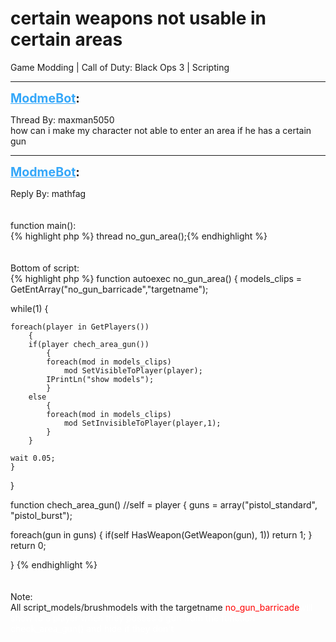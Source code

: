 # certain weapons not usable in certain areas
Game Modding | Call of Duty: Black Ops 3 | Scripting

---
<strong style="font-size: 1.4em;"><span style="text-decoration: underline;text-decoration-color: #34a7f9;"><span style="color:#34a7f9;">ModmeBot</span></span>:</strong>

<p>Thread By: maxman5050<br />how can i make my character not able to enter an area if he has a certain gun</p>

---
<strong style="font-size: 1.4em;"><span style="text-decoration: underline;text-decoration-color: #34a7f9;"><span style="color:#34a7f9;">ModmeBot</span></span>:</strong>

<p>Reply By: mathfag<br /> <br /> <br />function main():<br />{% highlight php %}
thread no_gun_area();{% endhighlight %}
 <br /> <br /> <br />Bottom of script:<br />{% highlight php %}
function autoexec no_gun_area()
{
models_clips = GetEntArray("no_gun_barricade","targetname");

while(1)
	{

	foreach(player in GetPlayers())
		{
		if(player chech_area_gun())
			{
			foreach(mod in models_clips)
				mod SetVisibleToPlayer(player);
			IPrintLn("show models");
			}
		else
			{
			foreach(mod in models_clips) 
				mod SetInvisibleToPlayer(player,1);
			}
		}

	wait 0.05;
	}
}


function chech_area_gun() //self = player
{
guns = array("pistol_standard", "pistol_burst");



foreach(gun in guns)
	{
	if(self HasWeapon(GetWeapon(gun), 1))
		return 1;
	}
return 0;

}
{% endhighlight %}
 <br /> <br /> <br />Note:<br />All script_models/brushmodels with the targetname <span style="color:#ff0000;">no_gun_barricade<span style="color:#ffffff;">will show to a player when they posses a gun from the function check_area_gun() and hide if they don&#39;t</span></span></p>

